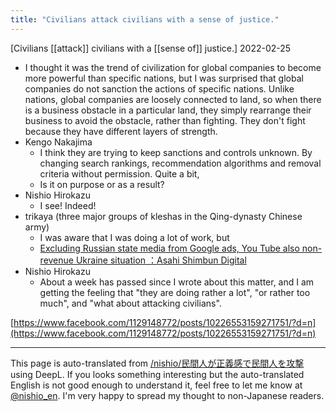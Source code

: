 ```yaml
---
title: "Civilians attack civilians with a sense of justice."
---
```


[Civilians [[attack]] civilians with a [[sense of]] justice.]
2022-02-25
- I thought it was the trend of civilization for global companies to become more powerful than specific nations, but I was surprised that global companies do not sanction the actions of specific nations. Unlike nations, global companies are loosely connected to land, so when there is a business obstacle in a particular land, they simply rearrange their business to avoid the obstacle, rather than fighting. They don't fight because they have different layers of strength.
- Kengo Nakajima
    - I think they are trying to keep sanctions and controls unknown. By changing search rankings, recommendation algorithms and removal criteria without permission. Quite a bit,
    - Is it on purpose or as a result?
- Nishio Hirokazu
    - I see! Indeed!
- trikaya (three major groups of kleshas in the Qing-dynasty Chinese army)
    - I was aware that I was doing a lot of work, but
    - [Excluding Russian state media from Google ads, You Tube also non-revenue Ukraine situation ：Asahi Shimbun Digital](https://www.asahi.com/articles/ASQ2W4J64Q2WUHBI020.html)
- Nishio Hirokazu
    - About a week has passed since I wrote about this matter, and I am getting the feeling that "they are doing rather a lot", "or rather too much", and "what about attacking civilians".

[https://www.facebook.com/1129148772/posts/10226553159271751/?d=n](https://www.facebook.com/1129148772/posts/10226553159271751/?d=n)

---
This page is auto-translated from [/nishio/民間人が正義感で民間人を攻撃](https://scrapbox.io/nishio/民間人が正義感で民間人を攻撃) using DeepL. If you looks something interesting but the auto-translated English is not good enough to understand it, feel free to let me know at [@nishio_en](https://twitter.com/nishio_en). I'm very happy to spread my thought to non-Japanese readers.